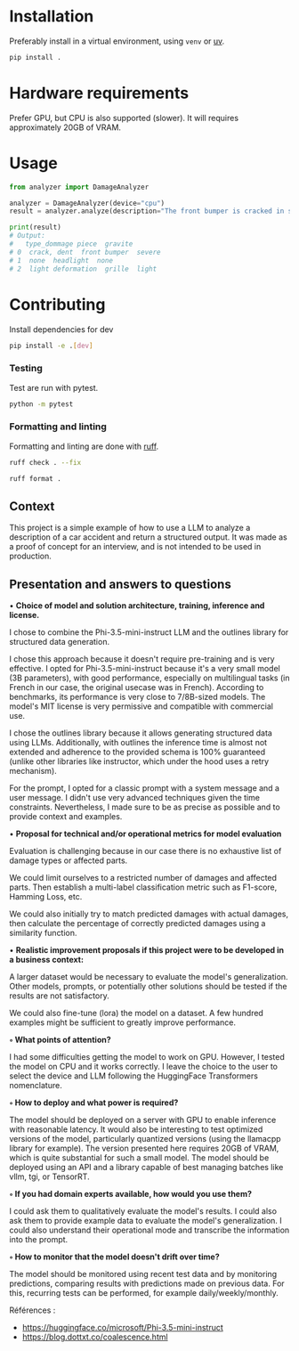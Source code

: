 # Installation

Preferably install in a virtual environment, using `venv` or [uv](https://docs.astral.sh/uv/).

```bash
pip install . 
```

# Hardware requirements

Prefer GPU, but CPU is also supported (slower). It will requires approximately 20GB of VRAM.

# Usage 

```python
from analyzer import DamageAnalyzer

analyzer = DamageAnalyzer(device="cpu")
result = analyzer.analyze(description="The front bumper is cracked in several places with a dent on the right side. The grille is slightly deformed but remains attached. No apparent damage to the headlights.", sinistre_id="123")

print(result)
# Output:
#   type_dommage piece  gravite
# 0  crack, dent  front bumper  severe
# 1  none  headlight  none
# 2  light deformation  grille  light

```

# Contributing

Install dependencies for dev

```bash
pip install -e .[dev]
```

###  Testing

Test are run with pytest.

```bash
python -m pytest
```

###  Formatting and linting

Formatting and linting are done with [ruff](https://github.com/astral-sh/ruff).

```bash
ruff check . --fix
```

```bash
ruff format .
```

## Context 

This project is a simple example of how to use a LLM to analyze a description of a car accident and return a structured output.
It was made as a proof of concept for an interview, and is not intended to be used in production.



## Presentation and answers to questions

• **Choice of model and solution architecture, training, inference and license.**

I chose to combine the Phi-3.5-mini-instruct LLM and the outlines library for structured data generation.

I chose this approach because it doesn't require pre-training and is very effective.
I opted for Phi-3.5-mini-instruct because it's a very small model (3B parameters), with good performance, especially on multilingual tasks (in French in our case, the original usecase was in French). According to benchmarks, its performance is very close to 7/8B-sized models.
The model's MIT license is very permissive and compatible with commercial use.

I chose the outlines library because it allows generating structured data using LLMs. Additionally, with outlines the inference time is almost not extended and adherence to the provided schema is 100% guaranteed (unlike other libraries like instructor, which under the hood uses a retry mechanism).

For the prompt, I opted for a classic prompt with a system message and a user message.
I didn't use very advanced techniques given the time constraints. Nevertheless, I made sure to be as precise as possible and to provide context and examples.

• **Proposal for technical and/or operational metrics for model evaluation**

Evaluation is challenging because in our case there is no exhaustive list of damage types or affected parts.

We could limit ourselves to a restricted number of damages and affected parts. Then establish a multi-label classification metric such as F1-score, Hamming Loss, etc.

We could also initially try to match predicted damages with actual damages, then calculate the percentage of correctly predicted damages using a similarity function.

• **Realistic improvement proposals if this project were to be developed in a business context:**

A larger dataset would be necessary to evaluate the model's generalization.
Other models, prompts, or potentially other solutions should be tested if the results are not satisfactory.

We could also fine-tune (lora) the model on a dataset. A few hundred examples might be sufficient to greatly improve performance.

**◦ What points of attention?**

I had some difficulties getting the model to work on GPU. However, I tested the model on CPU and it works correctly. I leave the choice to the user to select the device and LLM following the HuggingFace Transformers nomenclature.

**◦ How to deploy and what power is required?**

The model should be deployed on a server with GPU to enable inference with reasonable latency. It would also be interesting to test optimized versions of the model, particularly quantized versions (using the llamacpp library for example). The version presented here requires 20GB of VRAM, which is quite substantial for such a small model.
The model should be deployed using an API and a library capable of best managing batches like vllm, tgi, or TensorRT.

**◦ If you had domain experts available, how would you use them?**

I could ask them to qualitatively evaluate the model's results. I could also ask them to provide example data to evaluate the model's generalization.
I could also understand their operational mode and transcribe the information into the prompt.

**◦ How to monitor that the model doesn't drift over time?**

The model should be monitored using recent test data and by monitoring predictions, comparing results with predictions made on previous data.
For this, recurring tests can be performed, for example daily/weekly/monthly.


Références :
- https://huggingface.co/microsoft/Phi-3.5-mini-instruct
- https://blog.dottxt.co/coalescence.html